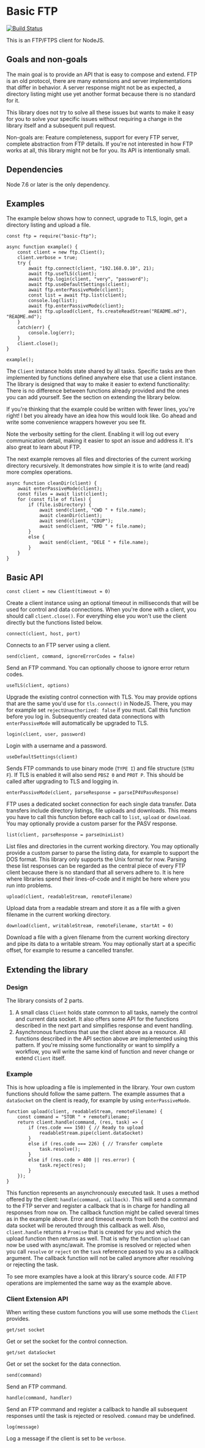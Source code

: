 # Basic FTP

[![Build Status](https://travis-ci.org/patrickjuchli/basic-ftp.svg?branch=master)](https://travis-ci.org/patrickjuchli/basic-ftp) 

This is an FTP/FTPS client for NodeJS.

## Goals and non-goals

The main goal is to provide an API that is easy to compose and extend. FTP is an old protocol, there are many extensions and server implementations that differ in behavior. A server response might not be as expected, a directory listing might use yet another format because there is no standard for it.

This library does not try to solve all these issues but wants to make it easy for you to solve your specific issues without requiring a change in the library itself and a subsequent pull request.

Non-goals are: Feature completeness, support for every FTP server, complete abstraction from FTP details. If you're not interested in how FTP works at all, this library might not be for you. Its API is intentionally small.

## Dependencies

Node 7.6 or later is the only dependency.

## Examples

The example below shows how to connect, upgrade to TLS, login, get a directory listing and upload a file.

```
const ftp = require("basic-ftp");

async function example() {
    const client = new ftp.Client();
    client.verbose = true;
    try {
        await ftp.connect(client, "192.168.0.10", 21);
        await ftp.useTLS(client);
        await ftp.login(client, "very", "password");
        await ftp.useDefaultSettings(client);
        await ftp.enterPassiveMode(client);
        const list = await ftp.list(client);
        console.log(list);
        await ftp.enterPassiveMode(client);
        await ftp.upload(client, fs.createReadStream("README.md"), "README.md");
    }
    catch(err) {
        console.log(err);
    }
    client.close();
}

example();
```

The `Client` instance holds state shared by all tasks. Specific tasks are then implemented by functions defined anywhere else that use a client instance. The library is designed that way to make it easier to extend functionality: There is no difference between functions already provided and the ones you can add yourself. See the section on extending the library below.

If you're thinking that the example could be written with fewer lines, you're right! I bet you already have an idea how this would look like. Go ahead and write some convenience wrappers however you see fit.

Note the verbosity setting for the client. Enabling it will log out every communication detail, making it easier to spot an issue and address it. It's also great to learn about FTP.

The next example removes all files and directories of the current working directory recursively. It demonstrates how simple it is to write (and read) more complex operations.

```
async function cleanDir(client) {
    await enterPassiveMode(client);
    const files = await list(client);
    for (const file of files) {
        if (file.isDirectory) {
            await send(client, "CWD " + file.name);
            await cleanDir(client);
            await send(client, "CDUP");
            await send(client, "RMD " + file.name);
        }
        else {
            await send(client, "DELE " + file.name);
        }
    }
}
```

## Basic API

`const client = new Client(timeout = 0)`

Create a client instance using an optional timeout in milliseconds that will be used for control and data connections. When you're done with a client, you should call `client.close()`. For everything else you won't use the client directly but the functions listed below.

`connect(client, host, port)`

Connects to an FTP server using a client.

`send(client, command, ignoreErrorCodes = false)`

Send an FTP command. You can optionally choose to ignore error return codes.

`useTLS(client, options)`

Upgrade the existing control connection with TLS. You may provide options that are the same you'd use for `tls.connect()` in NodeJS. There, you may for example set `rejectUnauthorized: false` if you must. Call this function before you log in. Subsequently created data connections with `enterPassiveMode` will automatically be upgraded to TLS.

`login(client, user, password)`

Login with a username and a password.

`useDefaultSettings(client)`

Sends FTP commands to use binary mode (`TYPE I`) and file structure (`STRU F`). If TLS is enabled it will also send `PBSZ 0` and `PROT P`. This should be called after upgrading to TLS and logging in.

`enterPassiveMode(client, parseResponse = parseIP4VPasvResponse)`

FTP uses a dedicated socket connection for each single data transfer. Data transfers include directory listings, file uploads and downloads. This means you have to call this function before each call to `list`, `upload` or `download`. You may optionally provide a custom parser for the PASV response.

`list(client, parseResponse = parseUnixList)`

List files and directories in the current working directory. You may optionally provide a custom parser to parse the listing data, for example to support the DOS format. This library only supports the Unix format for now. Parsing these list responses can be regarded as the central piece of every FTP client because there is no standard that all servers adhere to. It is here where libraries spend their lines-of-code and it might be here where you run into problems.

`upload(client, readableStream, remoteFilename)`

Upload data from a readable stream and store it as a file with a given filename in the current working directory.

`download(client, writableStream, remoteFilename, startAt = 0)`

Download a file with a given filename from the current working directory and pipe its data to a writable stream. You may optionally start at a specific offset, for example to resume a cancelled transfer.

## Extending the library

### Design

The library consists of 2 parts.

1. A small class `Client` holds state common to all tasks, namely the control and current data socket. It also offers some API for the functions described in the next part and simplifies response and event handling.
2. Asynchronous functions that use the client above as a resource. All functions described in the API section above are implemented using this pattern. If you're missing some functionality or want to simplify a workflow, you will write the same kind of function and never change or extend `Client` itself.

### Example

This is how uploading a file is implemented in the library. Your own custom functions should follow the same pattern. The example assumes that a `dataSocket` on the client is ready, for example by using `enterPassiveMode`.

```
function upload(client, readableStream, remoteFilename) {
    const command = "STOR " + remoteFilename;
    return client.handle(command, (res, task) => {
        if (res.code === 150) { // Ready to upload
            readableStream.pipe(client.dataSocket)
        }
        else if (res.code === 226) { // Transfer complete
            task.resolve();
        }
        else if (res.code > 400 || res.error) {
            task.reject(res);
        }
    });
}
```

This function represents an asynchronously executed task. It uses a method offered by the client: `handle(command, callback)`. This will send a command to the FTP server and register a callback that is in charge for handling all responses from now on. The callback function might be called several times as in the example above. Error and timeout events from both the control and data socket will be rerouted through this callback as well. Also, `client.handle` returns a `Promise` that is created for you and which the upload function then returns as well. That is why the function `upload` can now be used with async/await. The promise is resolved or rejected when you call `resolve` or `reject` on the `task` reference passed to you as a callback argument. The callback function will not be called anymore after resolving or rejecting the task.

To see more examples have a look at this library's source code. All FTP operations are implemented the same way as the example above.

### Client Extension API

When writing these custom functions you will use some methods the `Client` provides.

`get/set socket`

Get or set the socket for the control connection.

`get/set dataSocket`

Get or set the socket for the data connection.

`send(command)`

Send an FTP command.

`handle(command, handler)`

Send an FTP command and register a callback to handle all subsequent responses until the task is rejected or resolved. `command` may be undefined.

`log(message)`

Log a message if the client is set to be `verbose`.

